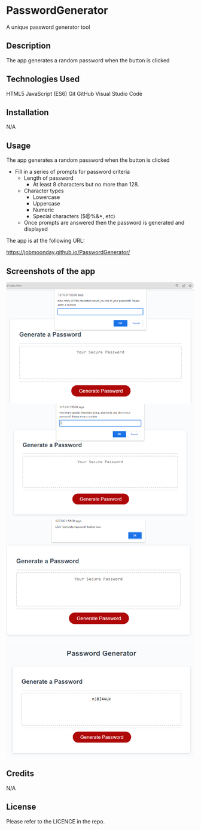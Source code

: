 # PasswordGenerator
A unique password generator tool

## Description

The app generates a random password when the button is clicked
  
## Technologies Used
HTML5
JavaScript (ES6)
Git
GitHub
Visual Studio Code


## Installation

N/A

## Usage

The app generates a random password when the button is clicked
* Fill in a series of prompts for password criteria
    * Length of password
      * At least 8 characters but no more than 128.
    * Character types
      * Lowercase
      * Uppercase
      * Numeric
      * Special characters ($@%&*, etc)
    * Once prompts are answered then the password is generated and displayed

The app is at the following URL:

https://jobmoonday.github.io/PasswordGenerator/

## Screenshots of the app
![alt text](Screenshot_2.png)
![alt text](Screenshot_3.png)
![alt text](Screenshot_4.png)
![alt text](Screenshot_5.png)


 

## Credits

N/A

## License

Please refer to the LICENCE in the repo.
